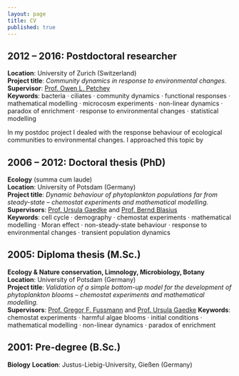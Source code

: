 ```yaml
---
layout: page
title: CV
published: true
---
```

## 2012 – 2016: Postdoctoral researcher
**Location**: University of Zurich (Switzerland)  
**Project title**: _Community dynamics in response to environmental changes._  
**Supervisor**: [Prof. Owen L. Petchey](http://www.ieu.uzh.ch/en/staff/member/petchey_owen.html)  
**Keywords**: bacteria · ciliates · community dynamics · functional responses · mathematical modelling · microcosm experiments · non-linear dynamics · paradox of enrichment · response to environmental changes · statistical modelling  

In my postdoc project I dealed with the response behaviour of ecological communities to environmental changes. I approached this topic by 


## 2006 – 2012: Doctoral thesis (PhD)
**Ecology** (summa cum laude)  
**Location**: University of Potsdam (Germany)  
**Project title**: _Dynamic behaviour of phytoplankton populations far from steady-state – chemostat experiments and mathematical modelling._  
**Supervisors**: [Prof. Ursula Gaedke](https://www.uni-potsdam.de/ibb-ecology/mitarbeiterinnen/prof-dr-ursula-gaedke.html) and [Prof. Bernd Blasius](https://www.icbm.de/mathematische-modellierung/)  
**Keywords**: cell cycle · demography · chemostat experiments · mathematical modelling · Moran effect · non-steady-state behaviour · response to environmental changes · transient population dynamics  


## 2005: Diploma thesis (M.Sc.)
**Ecology & Nature conservation, Limnology, Microbiology, Botany**   
**Location**: University of Potsdam (Germany)  
**Project title**: _Validation of a simple bottom-up model for the development of phytoplankton blooms – chemostat experiments and mathematical modelling._  
**Supervisors**: [Prof. Gregor F. Fussmann](https://www.mcgill.ca/cambam/people/ecology-and-evolutionary-biological-group/fussmann-gregor) and [Prof. Ursula Gaedke](https://www.uni-potsdam.de/ibb-ecology/mitarbeiterinnen/prof-dr-ursula-gaedke.html) 
**Keywords**: chemostat experiments · harmful algae blooms · initial conditions · mathematical modelling · non-linear dynamics · paradox of enrichment   


## 2001: Pre-degree (B.Sc.)
**Biology**
**Location**: Justus-Liebig-University, Gießen (Germany)
